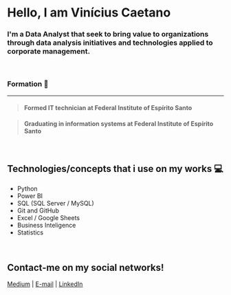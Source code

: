 # Hello, I am Vinícius Caetano


### I'm a Data Analyst that seek to bring value to organizations through data analysis initiatives and technologies applied to corporate management.
<br>


### Formation :book:
----
> #### Formed IT technician at Federal Institute of Espírito Santo

> #### Graduating in information systems at Federal Institute of Espírito Santo  
<br>

Technologies/concepts that i use on my works :computer:
----
  - Python
  - Power BI
  - SQL (SQL Server / MySQL)
  - Git and GitHub
  - Excel / Google Sheets
  - Business Inteligence 
  - Statistics
<br>

## Contact-me on my social networks!

[Medium](https://medium.com/@ViniCaetanoBR) | [E-mail](mailto:viniciusgcaetano@hotmail.com) | [LinkedIn](https://www.linkedin.com/in/viniciusgcaetano/?locale=en_US)






